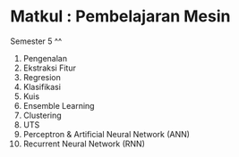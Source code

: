 # Matkul : Pembelajaran Mesin
Semester 5 ^^ 
1. Pengenalan
2. Ekstraksi Fitur
3. Regresion
4. Klasifikasi
5. Kuis
6. Ensemble Learning
7. Clustering
8. UTS
9.  Perceptron & Artificial Neural Network (ANN)
10. Recurrent Neural Network (RNN)
